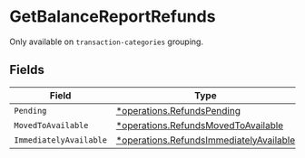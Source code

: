 # GetBalanceReportRefunds

Only available on `transaction-categories` grouping.


## Fields

| Field                                                                                             | Type                                                                                              | Required                                                                                          | Description                                                                                       |
| ------------------------------------------------------------------------------------------------- | ------------------------------------------------------------------------------------------------- | ------------------------------------------------------------------------------------------------- | ------------------------------------------------------------------------------------------------- |
| `Pending`                                                                                         | [*operations.RefundsPending](../../models/operations/refundspending.md)                           | :heavy_minus_sign:                                                                                | N/A                                                                                               |
| `MovedToAvailable`                                                                                | [*operations.RefundsMovedToAvailable](../../models/operations/refundsmovedtoavailable.md)         | :heavy_minus_sign:                                                                                | N/A                                                                                               |
| `ImmediatelyAvailable`                                                                            | [*operations.RefundsImmediatelyAvailable](../../models/operations/refundsimmediatelyavailable.md) | :heavy_minus_sign:                                                                                | N/A                                                                                               |